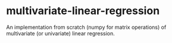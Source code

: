 # multivariate-linear-regression
 An implementation from scratch (numpy for matrix operations) of multivariate (or univariate) linear regression.
